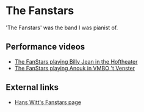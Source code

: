 # The Fanstars

'The Fanstars' was the band I was pianist of.

## Performance videos

 * [The FanStars playing Billy Jean in the Hoftheater](http://www.youtube.com/watch?v=EgAmhJSabLo)
 * [The FanStars playing Anouk in VMBO 't Venster](http://www.youtube.com/watch?v=4idyFARjbeQ)

## External links

 * [Hans Witt's Fanstars page](http://home.kpn.nl/hanswitt/fanstars/index.htm)

